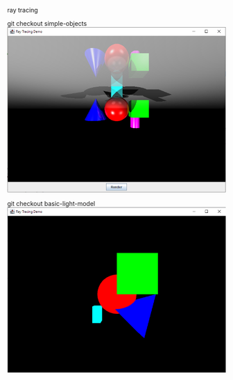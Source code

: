 ray tracing

git checkout simple-objects
![RaytracingX](https://github.com/adiel2012/RaytracingX/blob/main/simplelight.PNG?raw=true)



git checkout basic-light-model
![RaytracingX](https://github.com/adiel2012/RaytracingX/blob/main/simpleobjects.PNG?raw=true)


